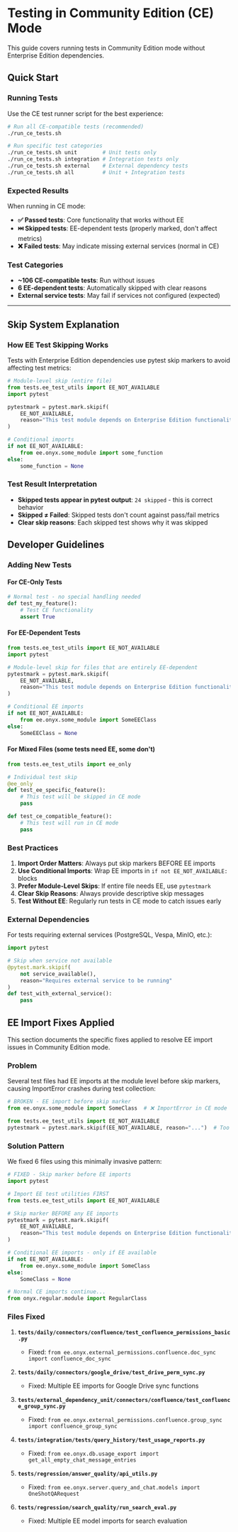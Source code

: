 # Testing in Community Edition (CE) Mode

This guide covers running tests in Community Edition mode without Enterprise Edition dependencies.

## Quick Start

### Running Tests
Use the CE test runner script for the best experience:

```bash
# Run all CE-compatible tests (recommended)
./run_ce_tests.sh

# Run specific test categories
./run_ce_tests.sh unit        # Unit tests only
./run_ce_tests.sh integration # Integration tests only
./run_ce_tests.sh external    # External dependency tests
./run_ce_tests.sh all         # Unit + Integration tests
```

### Expected Results
When running in CE mode:
- **✅ Passed tests**: Core functionality that works without EE
- **⏭️ Skipped tests**: EE-dependent tests (properly marked, don't affect metrics)
- **❌ Failed tests**: May indicate missing external services (normal in CE)

### Test Categories
- **~106 CE-compatible tests**: Run without issues
- **6 EE-dependent tests**: Automatically skipped with clear reasons
- **External service tests**: May fail if services not configured (expected)













































---


## Skip System Explanation

### How EE Test Skipping Works
Tests with Enterprise Edition dependencies use pytest skip markers to avoid affecting test metrics:

```python
# Module-level skip (entire file)
from tests.ee_test_utils import EE_NOT_AVAILABLE
import pytest

pytestmark = pytest.mark.skipif(
    EE_NOT_AVAILABLE,
    reason="This test module depends on Enterprise Edition functionality"
)

# Conditional imports
if not EE_NOT_AVAILABLE:
    from ee.onyx.some_module import some_function
else:
    some_function = None
```

### Test Result Interpretation
- **Skipped tests appear in pytest output**: `24 skipped` - this is correct behavior
- **Skipped ≠ Failed**: Skipped tests don't count against pass/fail metrics
- **Clear skip reasons**: Each skipped test shows why it was skipped


## Developer Guidelines

### Adding New Tests

#### For CE-Only Tests
```python
# Normal test - no special handling needed
def test_my_feature():
    # Test CE functionality
    assert True
```

#### For EE-Dependent Tests  
```python
from tests.ee_test_utils import EE_NOT_AVAILABLE
import pytest

# Module-level skip for files that are entirely EE-dependent
pytestmark = pytest.mark.skipif(
    EE_NOT_AVAILABLE,
    reason="This test module depends on Enterprise Edition functionality"
)

# Conditional EE imports
if not EE_NOT_AVAILABLE:
    from ee.onyx.some_module import SomeEEClass
else:
    SomeEEClass = None
```

#### For Mixed Files (some tests need EE, some don't)
```python
from tests.ee_test_utils import ee_only

# Individual test skip
@ee_only
def test_ee_specific_feature():
    # This test will be skipped in CE mode
    pass

def test_ce_compatible_feature():
    # This test will run in CE mode
    pass
```

### Best Practices

1. **Import Order Matters**: Always put skip markers BEFORE EE imports
2. **Use Conditional Imports**: Wrap EE imports in `if not EE_NOT_AVAILABLE:` blocks
3. **Prefer Module-Level Skips**: If entire file needs EE, use `pytestmark`
4. **Clear Skip Reasons**: Always provide descriptive skip messages
5. **Test Without EE**: Regularly run tests in CE mode to catch issues early

### External Dependencies
For tests requiring external services (PostgreSQL, Vespa, MinIO, etc.):
```python
import pytest

# Skip when service not available
@pytest.mark.skipif(
    not service_available(),
    reason="Requires external service to be running"
)
def test_with_external_service():
    pass
```

## EE Import Fixes Applied

This section documents the specific fixes applied to resolve EE import issues in Community Edition mode.

### Problem
Several test files had EE imports at the module level before skip markers, causing ImportError crashes during test collection:

```python
# BROKEN - EE import before skip marker
from ee.onyx.some_module import SomeClass  # ❌ ImportError in CE mode

from tests.ee_test_utils import EE_NOT_AVAILABLE
pytestmark = pytest.mark.skipif(EE_NOT_AVAILABLE, reason="...")  # Too late!
```

### Solution Pattern
We fixed 6 files using this minimally invasive pattern:

```python
# FIXED - Skip marker before EE imports  
import pytest

# Import EE test utilities FIRST
from tests.ee_test_utils import EE_NOT_AVAILABLE

# Skip marker BEFORE any EE imports
pytestmark = pytest.mark.skipif(
    EE_NOT_AVAILABLE,
    reason="This test module depends on Enterprise Edition functionality"
)

# Conditional EE imports - only if EE available
if not EE_NOT_AVAILABLE:
    from ee.onyx.some_module import SomeClass
else:
    SomeClass = None

# Normal CE imports continue...
from onyx.regular.module import RegularClass
```

### Files Fixed

1. **`tests/daily/connectors/confluence/test_confluence_permissions_basic.py`**
   - Fixed: `from ee.onyx.external_permissions.confluence.doc_sync import confluence_doc_sync`

2. **`tests/daily/connectors/google_drive/test_drive_perm_sync.py`** 
   - Fixed: Multiple EE imports for Google Drive sync functions

3. **`tests/external_dependency_unit/connectors/confluence/test_confluence_group_sync.py`**
   - Fixed: `from ee.onyx.external_permissions.confluence.group_sync import confluence_group_sync`

4. **`tests/integration/tests/query_history/test_usage_reports.py`**
   - Fixed: `from ee.onyx.db.usage_export import get_all_empty_chat_message_entries`

5. **`tests/regression/answer_quality/api_utils.py`**
   - Fixed: `from ee.onyx.server.query_and_chat.models import OneShotQARequest`

6. **`tests/regression/search_quality/run_search_eval.py`**
   - Fixed: Multiple EE model imports for search evaluation

